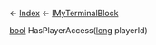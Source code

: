 ← [Index](Api-Index) ← [IMyTerminalBlock](Sandbox.ModAPI.Ingame.IMyTerminalBlock)

[bool](System.Boolean) HasPlayerAccess([long](System.Int64) playerId)

